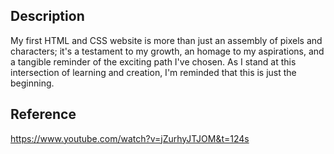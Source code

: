 ## Description

My first HTML and CSS website is more than just an assembly of pixels and characters; it's a testament to my growth, an homage to my aspirations, and a tangible reminder of
the exciting path I've chosen. As I stand at this intersection of learning and creation, I'm reminded that this is just the beginning.

## Reference
https://www.youtube.com/watch?v=jZurhyJTJOM&t=124s

